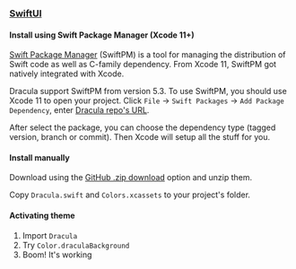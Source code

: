 ### [SwiftUI](https://developer.apple.com/xcode/swiftui/)

#### Install using Swift Package Manager (Xcode 11+)

[Swift Package Manager](https://swift.org/package-manager/) (SwiftPM) is a tool for managing the distribution of Swift code as well as C-family dependency. From Xcode 11, SwiftPM got natively integrated with Xcode.

Dracula support SwiftPM from version 5.3. To use SwiftPM, you should use Xcode 11 to open your project. Click `File` -> `Swift Packages` -> `Add Package Dependency`, enter [Dracula repo's URL](https://github.com/rphlfc/Dracula.git). 

After select the package, you can choose the dependency type (tagged version, branch or commit). Then Xcode will setup all the stuff for you.

#### Install manually

Download using the [GitHub .zip download](https://github.com/rphlfc/Dracula/master.zip) option and unzip them.

Copy `Dracula.swift` and `Colors.xcassets` to your project's folder.

#### Activating theme

1. Import `Dracula`
2. Try `Color.draculaBackground`
3. Boom! It's working
